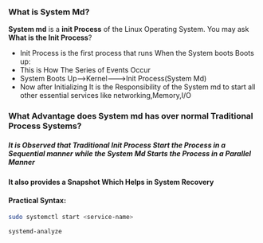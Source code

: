 ### What is System Md?
**System md** is a **init Process** of the Linux Operating System. You may ask
**What is the Init Process**?
- Init Process is the first process that runs When the System boots Boots up:
- This is How The Series of Events Occur
- System Boots Up-->Kernel--->Init Process(System Md)
- Now after Initializing It is the Responsibility of the System md to start all other essential  services like networking,Memory,I/O


### What Advantage does System md has over normal Traditional Process Systems?
##### It is Observed that Traditional Init Process Start the Process in a Sequential manner while the  System Md Starts the Process in a Parallel Manner

#### It also provides a Snapshot Which Helps in System Recovery


#### Practical Syntax:
```bash
sudo systemctl start <service-name>
```

```bash
systemd-analyze
```
